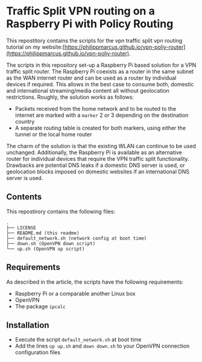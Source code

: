 # Traffic Split VPN routing on a Raspberry Pi with Policy Routing 

This repostitory contains the scripts for the vpn traffic split vpn routing tutorial on my website:[https://philippmarcus.github.io/vpn-poliy-router](https://philippmarcus.github.io/vpn-poliy-router).


The scripts in this repository set-up a Raspberry Pi based solution for a VPN traffic split router. The Raspberry Pi coexists as a router in the same subnet as the WAN internet router and can be used as a router by individual devices if required. This allows in the best case to consume both, domestic and international streaming/media content all without geolocation restrictions. Roughly, the solution works as follows:

- Packets received from the home network and to be routed to the internet are marked with a `marker` 2 or 3 depending on the destination country
- A separate routing table is created for both markers, using either the tunnel or the local home router

The charm of the solution is that the existing WLAN can continue to be used unchanged. Additionally, the Raspberry Pi is available as an alternative router for individual devices that require the VPN traffic split functionality. Drawbacks are potential DNS leaks if a domestic DNS server is used, or geolocation blocks imposed on domestic websites if an international DNS server is used.

## Contents

This repostirory contains the following files:

```
.
├── LICENSE
├── README.md (this readme)
├── default_network.sh (network config at boot time)
├── down.sh (OpenVPN down script)
└── up.sh (OpenVPN up script)
```

## Requirements

As described in the article, the scripts have the following requirements:

- Raspberry Pi or a comparable another Linux box
- OpenVPN
- The package `ipcalc`

## Installation

- Execute the script `default_network.sh` at boot time
- Add the lines `up up.sh` and `down down.sh` to your OpenVPN connection configuration files